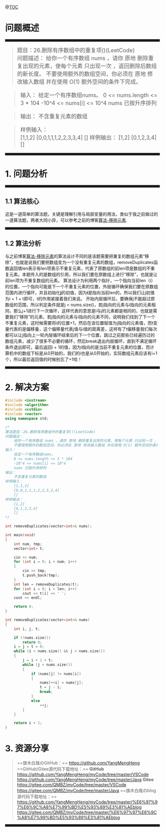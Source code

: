 
@[TOC](算法-删除有序数组中的重复项)
# 问题概述
<hr style=" border:solid; width:100%; height:2px;" color=#000000 size=1">

> <font size=4>题目：26.删除有序数组中的重复项()(LeetCode)<br />
> 问题描述：
	给你一个有序数组 nums ，请你 原地 删除重复出现的元素，使每个元素 只出现一次 ，返回删除后数组的新长度。
	不要使用额外的数组空间，你必须在 原地 修改输入数组 并在使用 O(1) 额外空间的条件下完成。
</font>

<font size=4>

> 
> 输入：
	给定一个有序数组nums。
	0 <= nums.length <= 3 * 104
	-10^4 <= nums[i] <= 10^4
	nums 已按升序排列
	
> 输出：
		不含重复元素的数组
		
> 样例输入： 	
> [1,1,2]
	[0,0,1,1,1,2,2,3,3,4]
	[]
> 样例输出： 
> [1,2]
	[0,1,2,3,4]
	[]
</font>
<hr style=" border:solid; width:100%; height:2px;" color=#000000 size=1">

# 1. 问题分析

<hr style=" border:solid; width:100%; height:2px;" color=#000000 size=1">

## 1.1 算法核心

这是一道简单的算法题，关键是理解引用与局部变量的用法，类似于我之前做过的一道算法题，两者大同小异，可以参考之前的博客[算法-移除元素](https://blog.csdn.net/qq_43772504/article/details/114629447).

<hr style=" border:solid; width:100%; height:2px;" color=#000000 size=1">

## 1.2 算法分析
与之前博客[算法-移除元素](https://blog.csdn.net/qq_43772504/article/details/114629447)的算法设计不同的是该题需要把重复的数组元素“移除”，也就是说我们要把数组变为一个没有重复元素的数组，removeDuplicates函数返回值len表示有len项表示不重复元素，代表了原数组的前len项是数组的不重复元素。本题传入的是数组的引用，所以我们要在原数组上进行“移除”，也就是让前len项为不重复数组的元素。
算法设计为利用两个指针，一个指向当前len（i）的位置，一个指向可能是下一个不重复元素的位置，外层循环确保我们要在原数组范围内进行循环，并且初始化**j**的初值，因为**i**是指向当前len的，所以我们让j初值为i + 1 + t即可，t的作用紧接着我们来说。
开始内层循环后，要确保j不能超过原数组的范围，所以判定条件就是j < nums.size()，若j指向的元素与i指向的元素相同，那么j+1进行下一次循环，这样代表的意思是i与j的元素都是相同的，也就是需要我们“移除”的元素，若j指向的元素与i指向的元素不同，说明我们找到了下一个不重复元素，这时候需要将i的位置+1，然后在该位置赋值为j指向的元素值，而t变量代表的是偏移量，这个偏移量代表j值与i值的距离差，这样有了t偏移量我们每次都可以让j指向上一轮内层循环结束后的下一个位置，跳过之前那些已经遍历过的数组元素，减少了很多不必要的循环，然后break退出内层循环，直到不满足循环条件退出即可，最后返回i + 1的值，因为i指向的是当前不重复元素的位置，而计算机中的数组下标是从0开始的，我们的i也是从0开始的，实际数组元素应该有i+1个，所以最后返回值的时候别忘了+1哈！

<hr style=" border:solid; width:100%; height:2px;" color=#000000 size=1">

# 2. 解决方案

```cpp
#include <iostream>
#include <algorithm>
#include <cstdio>
#include <vector>
using namespace std;

/*
算法题目：26.删除有序数组中的重复项()(LeetCode)
问题描述：
	给你一个有序数组 nums ，请你 原地 删除重复出现的元素，使每个元素 只出现一次 ，返回删除后数组的新长度。
	不要使用额外的数组空间，你必须在 原地 修改输入数组 并在使用 O(1) 额外空间的条件下完成。
输入：
	给定一个有序数组nums。
	0 <= nums.length <= 3 * 104
	-10^4 <= nums[i] <= 10^4
	nums 已按升序排列
输出：
	不含重复元素的数组
样例输入：
	[1,1,2]
	[0,0,1,1,1,2,2,3,3,4]
	[]
样例输出：
	[1,2]
	[0,1,2,3,4]
	[]
*/

int removeDuplicates(vector<int>& nums);

int main(void)
{
	int num, tmp;
	vector<int> t;

	cin >> num;
	for (int i = 0; i < num; i++)
	{
		cin >> tmp;
		t.push_back(tmp);
	}
	int len = removeDuplicates(t);
	for (int i = 0; i < len; i++)
		cout << t[i] << ' ';
	cout << endl;

	return 0;
}

int removeDuplicates(vector<int>& nums)
{
	int i, j, t;

	if (!nums.size())
		return 0;
	i = j = t = 0;
	while (i < nums.size() && j < nums.size())
	{
		j = i + 1 + t;
		while (j < nums.size())
		{
			if (nums[j] != nums[i])
			{
				nums[++i] = nums[j];
				t = j - i;
				break;
			}
			else
				++j;
		}
	}

	return i + 1;
}
```

# 3. 资源分享
> ==旗木白哉のGitHub：==
> https://github.com/YangMengHeng
> ==GitHub/Gitee源代码下载地址：==
> **GitHub**
> https://github.com/YangMengHeng/myCode/tree/master/VSCode
> https://github.com/YangMengHeng/myCode/tree/master/Java
> **Gitee**
> https://gitee.com/QMBZ/myCode/tree/master/VSCode
> https://gitee.com/QMBZ/myCode/tree/master/Java
> ==旗木白哉のblog源代码下载地址：==
>https://github.com/YangMengHeng/myCode/tree/master/%E6%97%97%E6%9C%A8%E7%99%BD%E5%93%89%E3%81%AEblog
>https://gitee.com/QMBZ/myCode/tree/master/%E6%97%97%E6%9C%A8%E7%99%BD%E5%93%89%E3%81%AEblog

<hr style=" border:solid; width:100%; height:2px;" color=#000000 size=1">